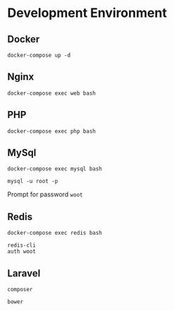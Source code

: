 # Development Environment

## Docker



```
docker-compose up -d
```

## Nginx
```
docker-compose exec web bash
```

## PHP
```
docker-compose exec php bash
```

## MySql

```
docker-compose exec mysql bash
```
```
mysql -u root -p
```
Prompt for password `woot`

## Redis

```
docker-compose exec redis bash
```
```
redis-cli
auth woot
```

## Laravel

```
composer
```
```
bower
```
